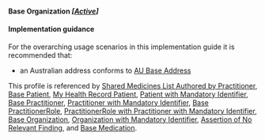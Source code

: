 #### Base Organization *[[Active](http://hl7.org/fhir/stu3/valueset-publication-status.html)]*

#### Implementation guidance

For the overarching usage scenarios in this implementation guide it is recommended that:

* an Australian address conforms to [AU Base Address](https://hl7.org.au/fhir/base/aubase1.1/StructureDefinition-au-address.html)

This profile is referenced by [Shared Medicines List Authored by Practitioner](http://ns.electronichealth.net.au/ci/fhir/3.0/StructureDefinition/composition-sml-prac-1),
[Base Patient](http://ns.electronichealth.net.au/ci/fhir/3.0/StructureDefinition/patient-dh-base-1), [My Health Record Patient](http://ns.electronichealth.net.au/ci/fhir/3.0/StructureDefinition/patient-mhr-1), [Patient with Mandatory Identifier](http://ns.electronichealth.net.au/ci/fhir/3.0/StructureDefinition/patient-ident-1),
[Base Practitioner](http://ns.electronichealth.net.au/ci/fhir/3.0/StructureDefinition/practitioner-dh-base-1), [Practitioner with Mandatory Identifier](http://ns.electronichealth.net.au/ci/fhir/3.0/StructureDefinition/practitioner-ident-1),
[Base PractitionerRole](http://ns.electronichealth.net.au/ci/fhir/3.0/StructureDefinition/practitionerrole-dh-base-1), [PractitionerRole with Practitioner with Mandatory Identifier](http://ns.electronichealth.net.au/ci/fhir/3.0/StructureDefinition/practitionerrole-withpractitionerident-1),
[Base Organization](http://ns.electronichealth.net.au/ci/fhir/3.0/StructureDefinition/organization-dh-base-1), [Organization with Mandatory Identifier](http://ns.electronichealth.net.au/ci/fhir/3.0/StructureDefinition/organization-ident-1),
[Assertion of No Relevant Finding](http://ns.electronichealth.net.au/ci/fhir/3.0/StructureDefinition/observation-norelevantfinding-1), 
and [Base Medication](http://ns.electronichealth.net.au/ci/fhir/3.0/StructureDefinition/medication-dh-base-1). 

